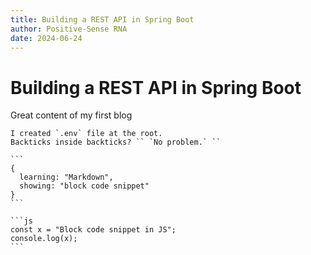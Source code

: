 ```yaml
---
title: Building a REST API in Spring Boot
author: Positive-Sense RNA
date: 2024-06-24
---
```


# Building a REST API in Spring Boot

Great content of my first blog

    I created `.env` file at the root.
    Backticks inside backticks? `` `No problem.` ``

    ```
    {
      learning: "Markdown",
      showing: "block code snippet"
    }
    ```

    ```js
    const x = "Block code snippet in JS";
    console.log(x);
    ```
